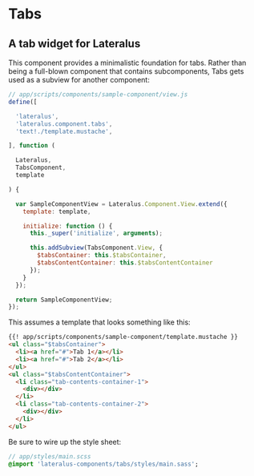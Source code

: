 # Tabs

## A tab widget for Lateralus

This component provides a minimalistic foundation for tabs.  Rather than being a full-blown component that contains subcomponents, Tabs gets used as a subview for another component:

````javascript
// app/scripts/components/sample-component/view.js
define([

  'lateralus',
  'lateralus.component.tabs',
  'text!./template.mustache',

], function (

  Lateralus,
  TabsComponent,
  template

) {

  var SampleComponentView = Lateralus.Component.View.extend({
    template: template,

    initialize: function () {
      this._super('initialize', arguments);

      this.addSubview(TabsComponent.View, {
        $tabsContainer: this.$tabsContainer,
        $tabsContentContainer: this.$tabsContentContainer
      });
    }
  });

  return SampleComponentView;
});
````

This assumes a template that looks something like this:

````html
{{! app/scripts/components/sample-component/template.mustache }}
<ul class="$tabsContainer">
  <li><a href="#">Tab 1</a></li>
  <li><a href="#">Tab 2</a></li>
</ul>
<ul class="$tabsContentContainer">
  <li class="tab-contents-container-1">
    <div></div>
  </li>
  <li class="tab-contents-container-2">
    <div></div>
  </li>
</ul>
````

Be sure to wire up the style sheet:

````sass
// app/styles/main.scss
@import 'lateralus-components/tabs/styles/main.sass';
````